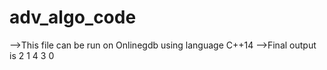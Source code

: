# adv_algo_code
-->This file can be run on Onlinegdb using language C++14 
-->Final output is 2 1 4 3 0
